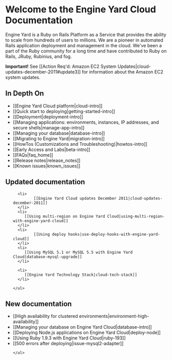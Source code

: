 # Welcome to the Engine Yard Cloud Documentation

Engine Yard is a Ruby on Rails Platform as a Service that provides the ability to scale from hundreds of users to millions. We are a pioneer in automated Rails application deployment and management in the cloud. We've been a part of the Ruby community for a long time and have contributed to Ruby on Rails, JRuby, Rubinius, and fog.

**Important!** See [[Action Req'd: Amazon EC2 System Updates|cloud-updates-december-2011#update3]] for information about the Amazon EC2 system updates. 

## In Depth On
* [[Engine Yard Cloud platform|cloud-intro]]
* [[Quick start to deploying|getting-started-intro]]
* [[Deployment|deployment-intro]]
* [[Managing applications: environments, instances, IP addresses, and secure shells|manage-app-intro]]
* [[Managing your database|database-intro]]
* [[Migrating to Engine Yard|migration-intro]]
* [[HowTos (Customizations and Troubleshooting)|howtos-intro]]
* [[Early Access and Labs|beta-intro]]
* [[FAQs|faq_home]]
* [[Release notes|release_notes]]
* [[Known issues|known_issues]]

<div class="split">
  <div class="col col-first">
    <h2>Updated documentation</h2>
    <ul>
  	  
	  <li>
		     [[Engine Yard Cloud updates December 2011|cloud-updates-december-2011]]
	  </li>
	  <li>
         [[Using multi-region on Engine Yard Cloud|using-multi-region-with-engine-yard-cloud]]
      </li>
	  <li>
		     [[Using deploy hooks|use-deploy-hooks-with-engine-yard-cloud]]
	  </li>	
	  <li>
	     [[Using MySQL 5.1 or MySQL 5.5 with Engine Yard Cloud|database-mysql-upgrade]]
      </li>
	 
	  <li>
         [[Engine Yard Technology Stack|cloud-tech-stack]]
      </li>
      
    </ul>   
  </div>
  
  <div class="col col-last">
    <h2>New documentation</h2>
    <ul> 
	  <li>
         [[High availability for clustered environments|environment-high-availability]]
      </li>
	  <li>
	     [[Managing your database on Engine Yard Cloud|database-intro]]
	  </li>
      <li>
         [[Deploying Node.js applications on Engine Yard Cloud|deploy-node]]
      </li>
      <li>
         [[Using Ruby 1.9.3 with Engine Yard Cloud|ruby-193]]
      </li>
      <li>
	 [[500 errors after deploying|issue-mysql2-adapter]]
      </li>
     
    </ul>
  </div>
</div>
